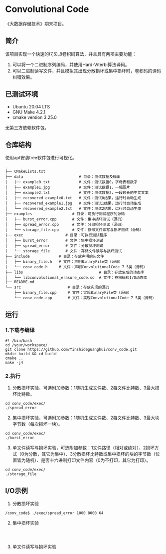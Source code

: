 # Convolutional Code

《大数据存储技术》期末项目。

## 简介
该项目实现一个快速的(7,5)_8卷积码算法，并且具有两项主要功能：
1. 可以将一个二进制序列编码，并使用Hard-Viterbi算法译码。
2. 可以二进制读写文件，并且模拟其出现分散损坏或集中损坏时，卷积码的译码纠错效果。

## 已测试环境

* Ubuntu 20.04 LTS
* GNU Make 4.2.1
* cmake version 3.25.0

无第三方依赖软件包。

## 仓库结构
使用apt安装tree软件包进行可视化。
```
.
├── CMakeLists.txt
├── data                         # 目录：测试数据及输出 
│   ├── example0.txt             # 文件：测试数据0，字母表和数字
│   ├── example1.jpg             # 文件：测试数据1，一幅图片
│   ├── example2.txt             # 文件：测试数据2，一段较长的中文文本
│   ├── recovered_example0.txt   # 文件：测试0结果，运行时自动生成
│   ├── recovered_example1.jpg   # 文件：测试1结果，运行时自动生成
│   └── recovered_example2.txt   # 文件：测试2结果，运行时自动生成
├── examples                  # 目录：可执行测试程序的源码
│   ├── burst_error.cpp       # 文件：集中损坏测试（源码）
│   ├── spread_error.cpp      # 文件：分散损坏测试（源码）
│   └── storage_file.cpp      # 文件：存储文件读写与损坏测试（源码）
├── exec                   # 目录：可执行测试程序
│   ├── burst_error        # 文件：集中损坏测试
│   ├── spread_error       # 文件：分散损坏测试
│   └── storage_file       # 文件：存储文件读写与损坏测试
├── include             # 目录：存放声明的头文件
│   ├── binary_file.h   # 文件：声明BinaryFile类（源码）
│   └── conv_code.h     # 文件：声明ConvolutionalCode_7_5类（源码）
├── libs                                  # 目录：存放生成的动态库
│   └── libconvolutional_erasure_code.so  # 文件：卷积码和I/O动态库
├── README.md
└── src                     # 目录：存放实现的源码
    ├── binary_file.cpp     # 文件：实现BinaryFile类（源码）
    └── conv_code.cpp       # 文件：实现ConvolutionalCode_7_5类（源码）

```

## 运行
### 1.下载与编译
```
#! /bin/bash
cd /your/workspace/
git clone https://github.com/Yinshideguanghui/conv_code.git
mkdir build && cd build
cmake ..
make -j4
```

### 2.执行
1. 分散损坏实验，可选附加参数：1随机生成文件数、2每文件比特数、3最大损坏比特数。
```
cd conv_code/exec/
./spread_error
```
2. 集中损坏实验，可选附加参数：1随机生成文件数、2每文件比特数、3最大块字节数（每次损坏一块）。
```
cd conv_code/exec/
./burst_error
```
3. 单文件读写与损坏实验，可选附加参数：1文件路径（相对或绝对）、2损坏方式（0为分散，其它为集中）、3分散损坏比特数或集中损坏的块的字节数（位置皆为随机）、是否十六进制打印文件内容（0为不打印，其它为打印）。
```
cd conv_code/exec/
./storage_file
```

## I/O示例
1. 分散损坏实验
```
/conv_code$ ./exec/spread_error 1000 8000 64
```

2. 集中损坏实验
```



```

3. 单文件读写与损坏实验
```

```

